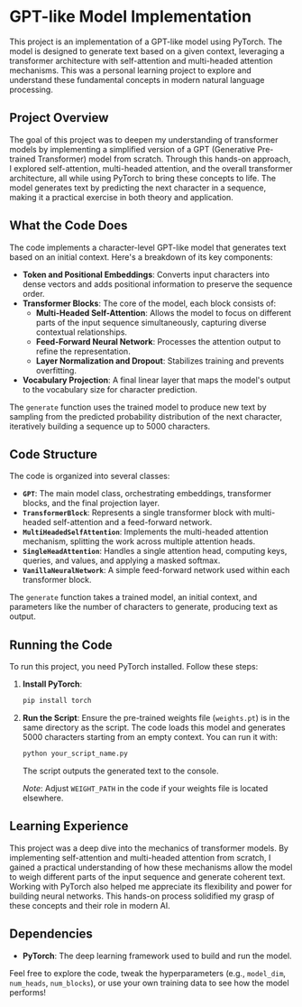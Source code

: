 # GPT-like Model Implementation

This project is an implementation of a GPT-like model using PyTorch. The model is designed to generate text based on a given context, leveraging a transformer architecture with self-attention and multi-headed attention mechanisms. This was a personal learning project to explore and understand these fundamental concepts in modern natural language processing.

## Project Overview

The goal of this project was to deepen my understanding of transformer models by implementing a simplified version of a GPT (Generative Pre-trained Transformer) model from scratch. Through this hands-on approach, I explored self-attention, multi-headed attention, and the overall transformer architecture, all while using PyTorch to bring these concepts to life. The model generates text by predicting the next character in a sequence, making it a practical exercise in both theory and application.

## What the Code Does

The code implements a character-level GPT-like model that generates text based on an initial context. Here's a breakdown of its key components:

- **Token and Positional Embeddings**: Converts input characters into dense vectors and adds positional information to preserve the sequence order.
- **Transformer Blocks**: The core of the model, each block consists of:
  - **Multi-Headed Self-Attention**: Allows the model to focus on different parts of the input sequence simultaneously, capturing diverse contextual relationships.
  - **Feed-Forward Neural Network**: Processes the attention output to refine the representation.
  - **Layer Normalization and Dropout**: Stabilizes training and prevents overfitting.
- **Vocabulary Projection**: A final linear layer that maps the model's output to the vocabulary size for character prediction.

The `generate` function uses the trained model to produce new text by sampling from the predicted probability distribution of the next character, iteratively building a sequence up to 5000 characters.

## Code Structure

The code is organized into several classes:

- **`GPT`**: The main model class, orchestrating embeddings, transformer blocks, and the final projection layer.
- **`TransformerBlock`**: Represents a single transformer block with multi-headed self-attention and a feed-forward network.
- **`MultiHeadedSelfAttention`**: Implements the multi-headed attention mechanism, splitting the work across multiple attention heads.
- **`SingleHeadAttention`**: Handles a single attention head, computing keys, queries, and values, and applying a masked softmax.
- **`VanillaNeuralNetwork`**: A simple feed-forward network used within each transformer block.

The `generate` function takes a trained model, an initial context, and parameters like the number of characters to generate, producing text as output.

## Running the Code

To run this project, you need PyTorch installed. Follow these steps:

1. **Install PyTorch**:
   ```bash
   pip install torch
   ```

2. **Run the Script**:
   Ensure the pre-trained weights file (`weights.pt`) is in the same directory as the script. The code loads this model and generates 5000 characters starting from an empty context. You can run it with:
   ```python
   python your_script_name.py
   ```
   The script outputs the generated text to the console.

   *Note*: Adjust `WEIGHT_PATH` in the code if your weights file is located elsewhere.

## Learning Experience

This project was a deep dive into the mechanics of transformer models. By implementing self-attention and multi-headed attention from scratch, I gained a practical understanding of how these mechanisms allow the model to weigh different parts of the input sequence and generate coherent text. Working with PyTorch also helped me appreciate its flexibility and power for building neural networks. This hands-on process solidified my grasp of these concepts and their role in modern AI.

## Dependencies

- **PyTorch**: The deep learning framework used to build and run the model.

Feel free to explore the code, tweak the hyperparameters (e.g., `model_dim`, `num_heads`, `num_blocks`), or use your own training data to see how the model performs!
